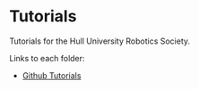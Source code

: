 # Tutorials
Tutorials for the Hull University Robotics Society.

Links to each folder:
* [Github Tutorials](https://github.com/Hull-Robotics-Society/Tutorials/tree/main/Github)
